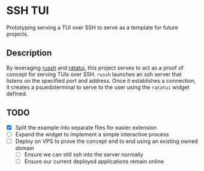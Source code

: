 # SSH TUI
Prototyping serving a TUI over SSH to serve as a template for future projects.

## Description
By leveraging [russh](https://github.com/Eugeny/russh) and [ratatui](https://github.com/ratatui/ratatui), this project serves to act as a proof of concept for serving TUIs over SSH. `russh` launches an ssh server that listens on the specified port and address. Once it establishes a connection, it creates a psuedoterminal to serve to the user using the `ratatui` widget defined.

## TODO
* [X] Split the example into separate files for easier extension
* [ ] Expand the widget to implement a simple interactive process
* [ ] Deploy on VPS to prove the concept end to end using an existing owned domain
  * [ ] Ensure we can still ssh into the server normally
  * [ ] Ensure our current deployed applications remain online
